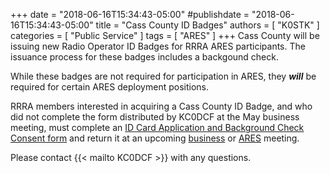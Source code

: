 +++
date = "2018-06-16T15:34:43-05:00"
#publishdate = "2018-06-16T15:34:43-05:00"
title = "Cass County ID Badges"
authors = [ "K0STK" ]
categories = [ "Public Service" ]
tags = [ "ARES" ]
+++
Cass County will be issuing new Radio Operator ID Badges for RRRA ARES
participants. The issuance process for these badges includes a backgound
check.

While these badges are not required for participation in ARES, they
***will*** be required for certain ARES deployment positions.

RRRA members interested in acquiring a Cass County ID Badge, and who did not
complete the form distributed by KC0DCF at the May business meeting, must complete an
[ID Card Application and Background Check Consent form](https://cloud.rrra.org/index.php/s/IAt6lD08IQ1mc5D)
and return it at an upcoming
[business](/dates/business-meetings) or [ARES](/dates/ares-meetings) meeting.

Please contact {{< mailto KC0DCF >}} with any questions.
<!--more-->
